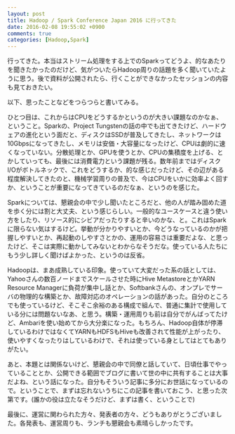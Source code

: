 ```yaml
---
layout: post
title: Hadoop / Spark Conference Japan 2016 に行ってきた
date: 2016-02-08 19:55:02 +0900
comments: true
categories: [Hadoop,Spark]
---
```

行ってきた。本当はストリーム処理をする上でのSparkってどうよ、的なあたりを聞きたかったのだけど、気がついたらHadoop周りの話題を多く聞いていたように思う。後で資料が公開されたら、行くことができなかったセッションの内容も見ておきたい。

以下、思ったことなどをつらつらと書いてみる。

ひとつ目は、これからはCPUをどうするかというのが大きい課題なのかなぁ、ということ。Sparkの、Project Tungstenの話の中でも出てきたけど、ハードウェアの進化という面だと、ディスクはSSDが普及してきたし、ネットワークは10Gbpsになってきたし、メモリは安価・大容量になったけど、CPUは劇的に速くなっていない。分散処理とか、GPUを使うとか、CPUの集積度を上げる、とかしていっても、最後には消費電力という課題が残る。数年前まではディスクI/Oがボトルネックで、これをどうするか、的な感じだったけど、その辺がある程度解決してきたのと、機械学習周りの普及で、今はCPUをいかに効率よく回すか、ということが重要になってきているのだなぁ、というのを感じた。

Sparkについては、懇親会の中で少し聞いたところだと、他の人が踏み固めた道を歩く分には割と大丈夫、という感じらしい。一般的なユースケースと違う使い方をしたり、リソース的にシビアだったりすると辛いのかな、と。これはSparkに限らない気はするけど。挙動が分かりやすいとか、今どうなっているのかが把握しやすいとか、再起動のしやすさとかの、運用の容易さは重要だよな、と思ったけど、そこは実際に動かしてみないとわからなそうだな。使っている人たちにもう少し詳しく聞けばよかった、というのは反省。

Hadoopは、まあ成熟している印象。使っていて大変だった系の話としては、Yahooさんの数百ノードまでスケールさせた時にHive MetastoreとかYARN Resource Managerに負荷が集中し話とか、Softbankさんの、オンプレでサーバの物理的な構築とか、故障対応のオペレーションの話があった。自分のところでも使っているけど、そこそこ余裕のある構成で組んで、普通に集計で使用している分には問題ないなあ、と思う。構築・運用周りも前は自分でがんばってたけど、Ambariを使い始めてから大分楽になった。もちろん、Hadoop自体が停滞しているわけではなくてYARNもHDFSもHiveも改善されて性能が上がったり、使いやすくなったりはしているわけで、それは使っている身としてはとてもありがたい。

あと、本題とは関係ないけど、懇親会の中で同僚と話していて、日頃仕事でやっていることとか、公開できる範囲でブログに書いて世の中に共有することは大事だよね、という話になった。自分もそういう記事に多分にお世話になっているので。ということで、まずは忘れないうちにこの記事を書いておこう、と思った次第です。(誰かの役は立たなそうだけど、まずは書く、ということで)

最後に、運営に関わられた方々、発表者の方々、どうもありがとうございました。各発表も、運営周りも、ランチも懇親会も素晴らしかったです。


